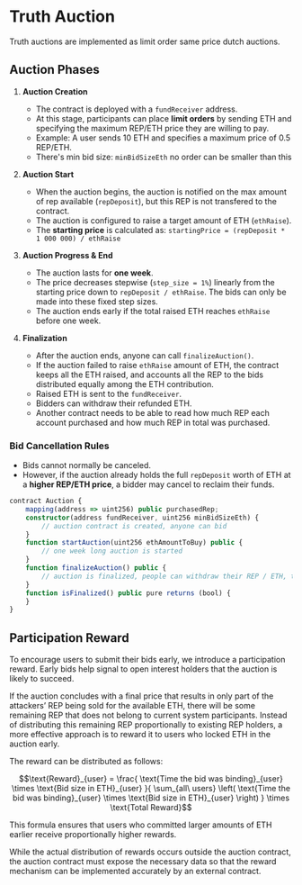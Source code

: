 
# Truth Auction
Truth auctions are implemented as limit order same price dutch auctions.
## Auction Phases

1. **Auction Creation**
   * The contract is deployed with a `fundReceiver` address.
   * At this stage, participants can place **limit orders** by sending ETH and specifying the maximum REP/ETH price they are willing to pay.
   * Example: A user sends 10 ETH and specifies a maximum price of 0.5 REP/ETH.
   * There's min bid size: `minBidSizeEth` no order can be smaller than this

2. **Auction Start**
   * When the auction begins, the auction is notified on the max amount of rep available (`repDeposit`), but this REP is not transfered to the contract.
   * The auction is configured to raise a target amount of ETH (`ethRaise`).
   * The **starting price** is calculated as: `startingPrice = (repDeposit * 1 000 000) / ethRaise`

3. **Auction Progress & End**
   * The auction lasts for **one week**.
   * The price decreases stepwise (`step_size = 1%`) linearly from the starting price down to `repDeposit / ethRaise`. The bids can only be made into these fixed step sizes.
   * The auction ends early if the total raised ETH reaches `ethRaise` before one week.

4. **Finalization**
   * After the auction ends, anyone can call `finalizeAuction()`.
   * If the auction failed to raise `ethRaise` amount of ETH, the contract keeps all the ETH raised, and accounts all the REP to the bids distributed equally among the ETH contribution.
   * Raised ETH is sent to the `fundReceiver`.
   * Bidders can withdraw their refunded ETH.
   * Another contract needs to be able to read how much REP each account purchased and how much REP in total was purchased.

### Bid Cancellation Rules
* Bids cannot normally be canceled.
* However, if the auction already holds the full `repDeposit` worth of ETH at a **higher REP/ETH price**, a bidder may cancel to reclaim their funds.

```ts
contract Auction {
	mapping(address => uint256) public purchasedRep;
	constructor(address fundReceiver, uint256 minBidSizeEth) {
		// auction contract is created, anyone can bid
	}
	function startAuction(uint256 ethAmountToBuy) public {
		// one week long auction is started
	}
	function finalizeAuction() public {
		// auction is finalized, people can withdraw their REP / ETH, the auction sends the left over REP and ETH to fundReceiver
	}
	function isFinalized() public pure returns (bool) {
	}
}
```

## Participation Reward
To encourage users to submit their bids early, we introduce a participation reward. Early bids help signal to open interest holders that the auction is likely to succeed.

If the auction concludes with a final price that results in only part of the attackers’ REP being sold for the available ETH, there will be some remaining REP that does not belong to current system participants. Instead of distributing this remaining REP proportionally to existing REP holders, a more effective approach is to reward it to users who locked ETH in the auction early.

The reward can be distributed as follows:

```math
\text{Reward}_{user} = 
\frac{
\text{Time the bid was binding}_{user} \times \text{Bid size in ETH}_{user}
}{
\sum_{all\ users} \left( \text{Time the bid was binding}_{user} \times \text{Bid size in ETH}_{user} \right)
}
\times \text{Total Reward}
```

This formula ensures that users who committed larger amounts of ETH earlier receive proportionally higher rewards.

While the actual distribution of rewards occurs outside the auction contract, the auction contract must expose the necessary data so that the reward mechanism can be implemented accurately by an external contract.
